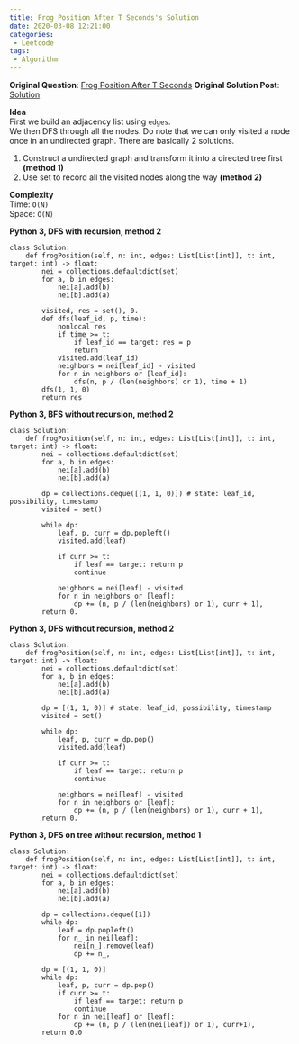 ```yaml
---
title: Frog Position After T Seconds's Solution
date: 2020-03-08 12:21:00
categories:
 - Leetcode
tags:
 - Algorithm
---
```


**Original Question**: [Frog Position After T Seconds](https://leetcode.com/problems/frog-position-after-t-seconds)
**Original Solution Post**: [Solution](https://leetcode.com/problems/frog-position-after-t-seconds/discuss/532475/python-easy-dfsbfs-with-explanation)

**Idea**<br>
First we build an adjacency list using `edges`.<br>
We then DFS through all the nodes. Do note that we can only visited a node once in an undirected graph. There are basically 2 solutions.




1. Construct a undirected graph and transform it into a directed tree first **(method 1)**
1. Use set to record all the visited nodes along the way **(method 2)**



**Complexity**<br>
Time: `O(N)`<br>
Space: `O(N)`




**Python 3, DFS with recursion, method 2**




```
class Solution:
    def frogPosition(self, n: int, edges: List[List[int]], t: int, target: int) -> float:
        nei = collections.defaultdict(set)
        for a, b in edges:
            nei[a].add(b)
            nei[b].add(a)
            
        visited, res = set(), 0.
        def dfs(leaf_id, p, time):
            nonlocal res
            if time >= t:
                if leaf_id == target: res = p
                return
            visited.add(leaf_id)
            neighbors = nei[leaf_id] - visited
            for n in neighbors or [leaf_id]:
                dfs(n, p / (len(neighbors) or 1), time + 1)
        dfs(1, 1, 0)
        return res

```



**Python 3, BFS without recursion, method 2**




```
class Solution:
    def frogPosition(self, n: int, edges: List[List[int]], t: int, target: int) -> float:
        nei = collections.defaultdict(set)
        for a, b in edges:
            nei[a].add(b)
            nei[b].add(a)
            
        dp = collections.deque([(1, 1, 0)]) # state: leaf_id, possibility, timestamp
        visited = set()
        
        while dp:
            leaf, p, curr = dp.popleft()
            visited.add(leaf)
            
            if curr >= t:
                if leaf == target: return p
                continue
            
            neighbors = nei[leaf] - visited
            for n in neighbors or [leaf]:
                dp += (n, p / (len(neighbors) or 1), curr + 1),
        return 0.

```



**Python 3, DFS without recursion, method 2**




```
class Solution:
    def frogPosition(self, n: int, edges: List[List[int]], t: int, target: int) -> float:
        nei = collections.defaultdict(set)
        for a, b in edges:
            nei[a].add(b)
            nei[b].add(a)
            
        dp = [(1, 1, 0)] # state: leaf_id, possibility, timestamp
        visited = set()
        
        while dp:
            leaf, p, curr = dp.pop()
            visited.add(leaf)
            
            if curr >= t:
                if leaf == target: return p
                continue
            
            neighbors = nei[leaf] - visited
            for n in neighbors or [leaf]:
                dp += (n, p / (len(neighbors) or 1), curr + 1),
        return 0.

```



**Python 3, DFS on tree without recursion, method 1**




```
class Solution:
    def frogPosition(self, n: int, edges: List[List[int]], t: int, target: int) -> float:
        nei = collections.defaultdict(set)
        for a, b in edges:
            nei[a].add(b)
            nei[b].add(a)
                    
        dp = collections.deque([1])
        while dp:
            leaf = dp.popleft()
            for n_ in nei[leaf]:
                nei[n_].remove(leaf)
                dp += n_,
                
        dp = [(1, 1, 0)]
        while dp:
            leaf, p, curr = dp.pop()
            if curr >= t:
                if leaf == target: return p
                continue
            for n in nei[leaf] or [leaf]:
                dp += (n, p / (len(nei[leaf]) or 1), curr+1),
        return 0.0

```



